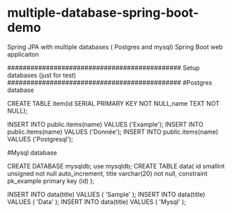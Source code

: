 # multiple-database-spring-boot-demo

Spring JPA with multiple databases ( Postgres and mysql) 
Spring Boot web applicaiton

############################################# Setup databases (just for test) #############################################
#Postgres database

CREATE TABLE item(id SERIAL PRIMARY KEY NOT NULL,name TEXT    NOT NULL);

INSERT INTO public.items(name) VALUES ('Example');
INSERT INTO public.items(name) VALUES ('Donnée');
INSERT INTO public.items(name) VALUES ('Postgresql');

#Mysql database

CREATE DATABASE mysqldb;
use mysqldb;
CREATE TABLE data( id smallint unsigned not null auto_increment, title varchar(20) not null, constraint pk_example primary key (id) );

INSERT INTO data(title) VALUES ( 'Sample' );
INSERT INTO data(title) VALUES ( 'Data' );
INSERT INTO data(title) VALUES ( 'Mysql' );
